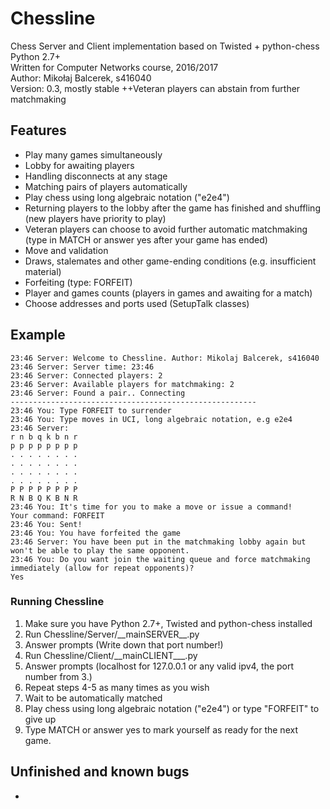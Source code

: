 # Chessline
Chess Server and Client implementation based on Twisted + python-chess  
Python 2.7+  
Written for Computer Networks course, 2016/2017  
Author: Mikołaj Balcerek, s416040  
Version: 0.3, mostly stable
++Veteran players can abstain from further matchmaking

## Features

- Play many games simultaneously
- Lobby for awaiting players
- Handling disconnects at any stage
- Matching pairs of players automatically
- Play chess using long algebraic notation ("e2e4")
- Returning players to the lobby after the game has finished and shuffling (new players have priority to play)
- Veteran players can choose to avoid further automatic matchmaking (type in MATCH or answer yes after your game has ended)
- Move and validation
- Draws, stalemates and other game-ending conditions (e.g. insufficient material)
- Forfeiting (type: FORFEIT)
- Player and games counts (players in games and awaiting for a match)
- Choose addresses and ports used (SetupTalk classes)

## Example
```
23:46 Server: Welcome to Chessline. Author: Mikolaj Balcerek, s416040
23:46 Server: Server time: 23:46
23:46 Server: Connected players: 2
23:46 Server: Available players for matchmaking: 2
23:46 Server: Found a pair.. Connecting
-------------------------------------------------------
23:46 You: Type FORFEIT to surrender
23:46 You: Type moves in UCI, long algebraic notation, e.g e2e4
23:46 Server:
r n b q k b n r
p p p p p p p p
. . . . . . . .
. . . . . . . .
. . . . . . . .
. . . . . . . .
P P P P P P P P
R N B Q K B N R
23:46 You: It's time for you to make a move or issue a command!
Your command: FORFEIT
23:46 You: Sent!
23:46 You: You have forfeited the game
23:46 Server: You have been put in the matchmaking lobby again but won't be able to play the same opponent.
23:46 You: Do you want join the waiting queue and force matchmaking immediately (allow for repeat opponents)?
Yes
```

### Running Chessline
1. Make sure you have Python 2.7+, Twisted and python-chess installed
2. Run Chessline/Server/\_\_mainSERVER\_\_.py
3. Answer prompts (Write down that port number!)
4. Run Chessline/Client/\_\_mainCLIENT\_\__.py
5. Answer prompts (localhost for 127.0.0.1 or any valid ipv4, the port number from 3.)
6. Repeat steps 4-5 as many times as you wish
7. Wait to be automatically matched
8. Play chess using long algebraic notation ("e2e4") or type "FORFEIT" to give up
9. Type MATCH or answer yes to mark yourself as ready for the next game.
## Unfinished and known bugs
-

